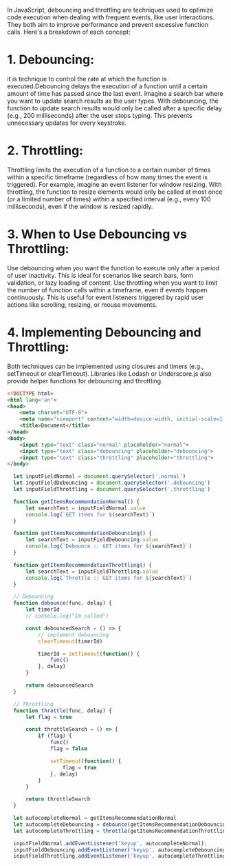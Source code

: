 In JavaScript, debouncing and throttling are techniques used to optimize code execution when dealing with frequent events, like user interactions. They both aim to improve performance and prevent excessive function calls. Here's a breakdown of each concept:

# 1. Debouncing:

it is technique to control the rate at which the function is executed.Debouncing delays the execution of a function until a certain amount of time has passed since the last event.
Imagine a search bar where you want to update search results as the user types. With debouncing, the function to update search results would only be called after a specific delay (e.g., 200 milliseconds) after the user stops typing. This prevents unnecessary updates for every keystroke.

# 2. Throttling:

Throttling limits the execution of a function to a certain number of times within a specific timeframe (regardless of how many times the event is triggered).
For example, imagine an event listener for window resizing. With throttling, the function to resize elements would only be called at most once (or a limited number of times) within a specified interval (e.g., every 100 milliseconds), even if the window is resized rapidly.

# 3. When to Use Debouncing vs Throttling:

Use debouncing when you want the function to execute only after a period of user inactivity. This is ideal for scenarios like search bars, form validation, or lazy loading of content.
Use throttling when you want to limit the number of function calls within a timeframe, even if events happen continuously. This is useful for event listeners triggered by rapid user actions like scrolling, resizing, or mouse movements.

# 4. Implementing Debouncing and Throttling:

Both techniques can be implemented using closures and timers (e.g., setTimeout or clearTimeout). Libraries like Lodash or Underscore.js also provide helper functions for debouncing and throttling.
``` HTML
<!DOCTYPE html>
<html lang="en">
<head>
    <meta charset="UTF-8">
    <meta name="viewport" content="width=device-width, initial-scale=1.0">
    <title>Document</title>
</head>
<body>
    <input type="text" class="normal" placeholder="normal">
    <input type="text" class="debouncing" placeholder="debouncing">
    <input type="text" class="throttling" placeholder="throttling">
</body>
```


  ``` JavaScript
    let inputFieldNormal = document.querySelector('.normal')
    let inputFieldDebouncing = document.querySelector('.debouncing')
    let inputFieldThrottling = document.querySelector('.throttling')

    function getItemsRecommendationNormal() {
        let searchText = inputFieldNormal.value
        console.log(`GET items for ${searchText}`)
    }

    function getItemsRecommendationDebouncing() {
        let searchText = inputFieldDebouncing.value
        console.log(`Debounce :: GET items for ${searchText}`)
    }

    function getItemsRecommendationThrottling() {
        let searchText = inputFieldThrottling.value
        console.log(`Throttle :: GET items for ${searchText}`)
    }

    // Debouncing
    function debounce(func, delay) {
        let timerId
        // console.log("Im called")

        const debouncedSearch = () => {
            // implement debouncing
            clearTimeout(timerId)

            timerId = setTimeout(function() {
                func()
            }, delay)
        }

        return debouncedSearch
    }

    // Throttling
    function throttle(func, delay) {
        let flag = true

        const throttleSearch = () => {
            if (flag) {
                func()
                flag = false

                setTimeout(function() {
                    flag = true
                }, delay)
            }
        }

        return throttleSearch
    }

    let autocompleteNormal = getItemsRecommendationNormal
    let autocompleteDebouncing = debounce(getItemsRecommendationDebouncing, 3000)
    let autocompleteThrottling = throttle(getItemsRecommendationThrottling, 3000)

    inputFieldNormal.addEventListener('keyup', autocompleteNormal);
    inputFieldDebouncing.addEventListener('keyup', autocompleteDebouncing);
    inputFieldThrottling.addEventListener('keyup', autocompleteThrottling);
   
```


